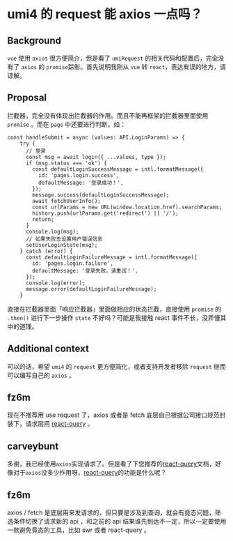 # umi4 的 request 能 axios 一点吗？

## Background

`vue` 使用 `axios` 很方便简介，但是看了 `umiRequest` 的相关代码和配置后，完全没有了 `axios` 的 `promise`踪影。首先说明我刚从 `vue` 转 `react`，表达有误的地方，请谅解。

## Proposal

拦截器，完全没有体现出拦截器的作用。而且不能再框架的拦截器里面使用 `promise` 。而在 `page` 中还要进行判断。如：

```tsx
const handleSubmit = async (values: API.LoginParams) => {
    try {
      // 登录
      const msg = await login({ ...values, type });
      if (msg.status === 'ok') {
        const defaultLoginSuccessMessage = intl.formatMessage({
          id: 'pages.login.success',
          defaultMessage: '登录成功！',
        });
        message.success(defaultLoginSuccessMessage);
        await fetchUserInfo();
        const urlParams = new URL(window.location.href).searchParams;
        history.push(urlParams.get('redirect') || '/');
        return;
      }
      console.log(msg);
      // 如果失败去设置用户错误信息
      setUserLoginState(msg);
    } catch (error) {
      const defaultLoginFailureMessage = intl.formatMessage({
        id: 'pages.login.failure',
        defaultMessage: '登录失败，请重试！',
      });
      console.log(error);
      message.error(defaultLoginFailureMessage);
    }
```

直接在拦截器里面「响应拦截器」里面做相应的状态拦截，直接使用 `promise` 的 `.then()` 进行下一步操作 `state` 不好吗？可能是我接触 react 事件不长，没弄懂其中的道理。

## Additional context

可以的话，希望 `umi4` 的 `request` 更方便简化，或者支持开发者移除 `request` 继而可以编写自己的 `axios` 。

## fz6m

现在不推荐用 use request 了，axios 或者是 fetch 底层自己根据公司接口规范封装下，请求层用 [react-query](https://umijs.org/docs/max/react-query) 。

## carveybunt

多谢，我已经使用`axios`实现请求了。但是看了下您推荐的[react-query](https://umijs.org/docs/max/react-query)文档，好像对于`axios`没多少作用呀，[react-query](https://umijs.org/docs/max/react-query)的功能是什么呢？

## fz6m

axios / fetch 是底层用来发请求的，但只要是涉及到查询，就会有竟态问题，筛选条件切换了请求新的 api ，和之前的 api 结果谁先到达不一定，所以一定要使用一款避免竟态的工具，比如 swr 或者 react-query 。
